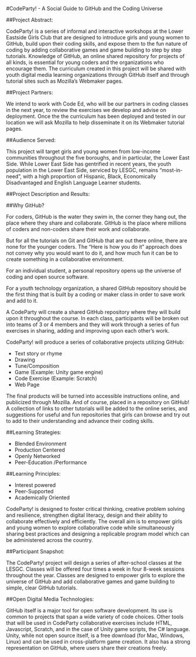 
#CodeParty! - A Social Guide to GitHub and the Coding Universe 

##Project Abstract: 

CodeParty! is a series of informal and interactive workshops at the Lower Eastside Girls Club that are designed to introduce girls and young women to GitHub, build upon their coding skills, and expose them to the fun nature of coding by adding collaborative games and game building to step by step tutorials. Knowledge of GitHub, an online shared repository for projects of all kinds, is essential for young coders and the organizations who encourage them. The curriculum created in this project will be shared with youth digital media learning organizations through GitHub itself and through tutorial sites such as Mozilla’s Webmaker pages.

##Project Partners: 

We intend to work with Code Ed, who will be our partners in coding classes in the next year, to review the exercises we develop and advise on deployment. Once the the curriculum has been deployed and tested in our location we will ask Mozilla to help disseminate it on its Webmaker tutorial pages.

##Audience Served: 

This project will target girls and young women from low-income communities throughout the five boroughs, and in particular, the Lower East Side. While Lower East Side has gentrified in recent years, the youth population in the Lower East Side, serviced by LESGC, remains “most-in-need”, with a high proportion of Hispanic, Black, Economically Disadvantaged and English Language Learner students.


##Project Description and Results: 

##Why GitHub?

For coders, GitHub is the water they swim in, the corner they hang out, the place where they share and collaborate. GitHub is the place where millions of coders and non-coders share their work and collaborate.

But for all the tutorials on Git and GitHub that are out there online, there are none for the younger coders. The “Here is how you do it” approach does not convey why you would want to do it, and how much fun it can be to create something in a collaborative environment. 

For an individual student, a personal repository opens up the universe of coding and open source software.  

For a youth technology organization, a shared GitHub repository should be the first thing that is built by a coding or maker class in order to save work and add to it. 

A CodeParty will create a shared GitHub repository where they will build upon it throughout the course. In each class, participants will be broken out into teams of 3 or 4 members and they will work through a series of fun exercises in sharing, adding and improving upon each other’s work. 

CodeParty! will produce a series of collaborative projects utilizing GitHub:

* Text story or rhyme
* Drawing
* Tune/Composition
* Game (Example: Unity game engine)
* Code Exercise (Example: Scratch)
* Web Page

The final products will be turned into accessible instructions online, and publicized through Mozilla.  And of course, placed in a repository on GitHub! A collection of links to other tutorials will be added to the online series, and  suggestions for useful and fun repositories that girls can browse and try out to add to their understanding and advance their coding skills. 

##Learning Strategies: 

* Blended Environment
* Production Centered
* Openly Networked
* Peer-Education /Performance

##Learning Principles:  

* Interest powered
* Peer-Supported
* Academically Oriented

CodeParty! is designed to foster critical thinking, creative problem solving and resilience, strengthen digital literacy, design and their ability to collaborate effectively and efficiently. The overall aim is to empower girls and young women to explore collaborative code  while simultaneously sharing best practices and designing a replicable program model which can be administered across the country.

##Participant Snapshot:

The CodeParty! project will design a series of after-school classes at the LESGC. Classes will be offered four times a week in four 8-week sessions throughout the year. Classes are designed to empower girls to explore the universe of GitHub and add collaborative games and game building to simple, clear GitHub tutorials. 

##Open Digital Media Technologies: 

GitHub itself is a major tool for open software development. Its use is common to projects that span a wide variety of code choices. Other tools that will be used in CodeParty collaborative exercises include HTML, Javascript, Scratch, and in the case of Unity game scripts, the C# language. Unity, while not open source itself, is a free download (for Mac, Windows, Linux) and can be used in cross-platform game creation. It also has a strong representation on GitHub, where users share their creations freely.


